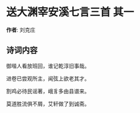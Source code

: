 # 送大渊宰安溪七言三首  其一

**作者**: 刘克庄

## 诗词内容

御堦人看放班回，谁记乾淳旧事哉。

进卷已尝观所主，闻弦上欲老其才。

割鸡必待民谣著，峨豸多由县谱来。

莫道胜流俱不屑，艾轩做了到诚斋。

